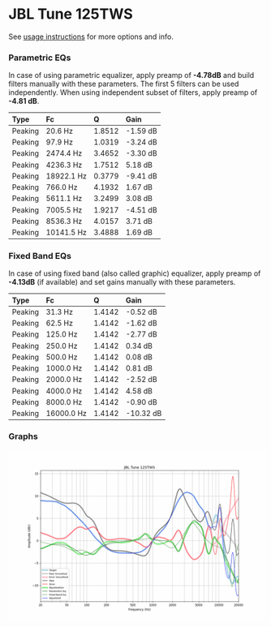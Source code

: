 # JBL Tune 125TWS
See [usage instructions](https://github.com/jaakkopasanen/AutoEq#usage) for more options and info.

### Parametric EQs
In case of using parametric equalizer, apply preamp of **-4.78dB** and build filters manually
with these parameters. The first 5 filters can be used independently.
When using independent subset of filters, apply preamp of **-4.81 dB**.

| Type    | Fc         |      Q | Gain     |
|:--------|:-----------|:-------|:---------|
| Peaking | 20.6 Hz    | 1.8512 | -1.59 dB |
| Peaking | 97.9 Hz    | 1.0319 | -3.24 dB |
| Peaking | 2474.4 Hz  | 3.4652 | -3.30 dB |
| Peaking | 4236.3 Hz  | 1.7512 | 5.18 dB  |
| Peaking | 18922.1 Hz | 0.3779 | -9.41 dB |
| Peaking | 766.0 Hz   | 4.1932 | 1.67 dB  |
| Peaking | 5611.1 Hz  | 3.2499 | 3.08 dB  |
| Peaking | 7005.5 Hz  | 1.9217 | -4.51 dB |
| Peaking | 8536.3 Hz  | 4.0157 | 3.71 dB  |
| Peaking | 10141.5 Hz | 3.4888 | 1.69 dB  |

### Fixed Band EQs
In case of using fixed band (also called graphic) equalizer, apply preamp of **-4.13dB**
(if available) and set gains manually with these parameters.

| Type    | Fc         |      Q | Gain      |
|:--------|:-----------|:-------|:----------|
| Peaking | 31.3 Hz    | 1.4142 | -0.52 dB  |
| Peaking | 62.5 Hz    | 1.4142 | -1.62 dB  |
| Peaking | 125.0 Hz   | 1.4142 | -2.77 dB  |
| Peaking | 250.0 Hz   | 1.4142 | 0.34 dB   |
| Peaking | 500.0 Hz   | 1.4142 | 0.08 dB   |
| Peaking | 1000.0 Hz  | 1.4142 | 0.81 dB   |
| Peaking | 2000.0 Hz  | 1.4142 | -2.52 dB  |
| Peaking | 4000.0 Hz  | 1.4142 | 4.58 dB   |
| Peaking | 8000.0 Hz  | 1.4142 | -0.90 dB  |
| Peaking | 16000.0 Hz | 1.4142 | -10.32 dB |

### Graphs
![](./JBL%20Tune%20125TWS.png)
